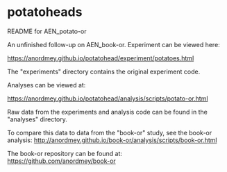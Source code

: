 potatoheads
=================

README for AEN_potato-or

An unfinished follow-up on AEN_book-or. Experiment can be viewed here:

https://anordmey.github.io/potatohead/experiment/potatoes.html

The "experiments" directory contains the original experiment code.  


Analyses can be viewed at: 

https://anordmey.github.io/potatohead/analysis/scripts/potato-or.html

Raw data from the experiments and analysis code can be found in the "analyses" directory.  


To compare this data to data from the "book-or" study, see the book-or analysis:
http://anordmey.github.io/book-or/analysis/scripts/book-or.html

The book-or repository can be found at: https://github.com/anordmey/book-or